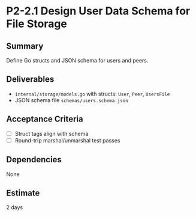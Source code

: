 # P2-2.1 Design User Data Schema for File Storage

## Summary
Define Go structs and JSON schema for users and peers.

## Deliverables
- `internal/storage/models.go` with structs: `User`, `Peer`, `UsersFile`
- JSON schema file `schemas/users.schema.json`

## Acceptance Criteria
- [ ] Struct tags align with schema
- [ ] Round-trip marshal/unmarshal test passes

## Dependencies
None

## Estimate
2 days


